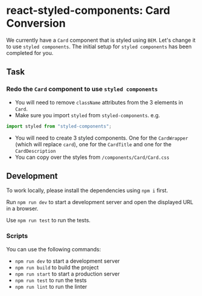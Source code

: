 # react-styled-components: Card Conversion

We currently have a `Card` component that is styled using `BEM`. Let's change it to use `styled components`. The initial setup for `styled components` has been completed for you.

## Task

### Redo the `Card` component to use `styled components`

- You will need to remove `className` attributes from the 3 elements in `Card`.
- Make sure you import `styled` from `styled-components`. e.g.

```js
import styled from "styled-components";
```

- You will need to create 3 styled components. One for the `CardWrapper` (which will replace `card`), one for the `CardTitle` and one for the `CardDescription`
- You can copy over the styles from `/components/Card/Card.css`

## Development

To work locally, please install the dependencies using `npm i` first.

Run `npm run dev` to start a development server and open the displayed URL in a browser.

Use `npm run test` to run the tests.

### Scripts

You can use the following commands:

- `npm run dev` to start a development server
- `npm run build` to build the project
- `npm run start` to start a production server
- `npm run test` to run the tests
- `npm run lint` to run the linter

